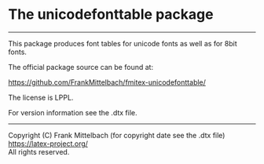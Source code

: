 # The unicodefonttable package

-----

This package produces font tables for unicode fonts as well as for 8bit fonts.

The official package source can be found at:

  https://github.com/FrankMittelbach/fmitex-unicodefonttable/

The license is LPPL.

For version information see the .dtx file.

-----

Copyright (C) Frank Mittelbach (for copyright date see the .dtx file)<br />
<https://latex-project.org/> <br />
All rights reserved.


